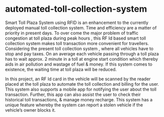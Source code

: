 # automated-toll-collection-system

Smart Toll Plaza  System using RFID is an enhancement  to the currently deployed manual toll collection system. Time and efficiency are a matter of priority in present days. To over come the major problem of traffic congestion at toll plaza during peak hours , this RF Id based smart toll collection system makes toll transaction more convenient for travellers.  Considering the present toll collection system , where all vehicles have to stop and pay taxes. On an average each vehicle passing through a toll plaza has to wait approx. 2 minute in a toll at engine start condition which thereby aids in air pollution and wastage of fuel & money. If this system comes to existence, the waiting time at toll plaza will be reduced.

In this project, an RF Id card in the vehicle will be scanned by the reader placed at the toll plaza to automate the toll collection and billing for the user. This system also supports a mobile app for notifying the user about the toll transaction. Further, this app can also assist the  user to check their historical toll transactions, & manage money recharge. This system has a unique feature whereby the system can report a stolen vehicle if the vehicle’s owner blocks it. 
